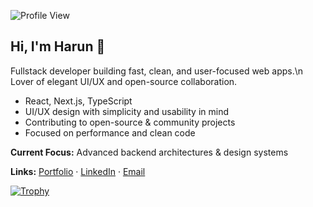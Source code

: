 ![Profile View](https://komarev.com/ghpvc/?username=SpadeyDev&color=ff69b4)  

## Hi, I'm Harun 👋  

Fullstack developer building fast, clean, and user-focused web apps.\n
Lover of elegant UI/UX and open-source collaboration.

- React, Next.js, TypeScript  
- UI/UX design with simplicity and usability in mind  
- Contributing to open-source & community projects  
- Focused on performance and clean code

**Current Focus:** Advanced backend architectures & design systems

**Links:** [Portfolio](https://chefharun.ninja) · [LinkedIn](https://linkedin.com/in/chefharun) · [Email](mailto:spadeycontent@gmail.com)

[![Trophy](https://github-profile-trophy.vercel.app/?username=chefHarun&title=Stars,Followers,Repositories,Commit,PullRequest,Issues&theme=onedark&margin-w=10&margin-h=10)](https://github.com/chefHarun)
